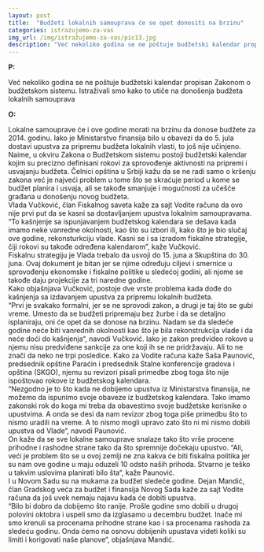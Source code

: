 ```yaml
---
layout: post
title:  "Budžeti lokalnih samouprava će se opet donositi na brzinu"
categories: istrazujemo-za-vas
img_url: /img/istražujemo-za-vas/pic13.jpg
description: "Već nekoliko godina se ne poštuje budžetski kalendar propisan Zakonom o budžetskom sistemu. Istraživali smo kako to utiče na donošenja budžeta lokalnih samouprava"
---
```


**P:**
<div class="justify">
Već nekoliko godina se ne poštuje budžetski kalendar propisan Zakonom o budžetskom sistemu. Istraživali smo kako to utiče na donošenja budžeta lokalnih samouprava</div>


**O:**
<div class="justify">
Lokalne samouprave će i ove godine morati na brzinu da donose budžete za 2014. godinu. Iako je Ministarstvo finansija bilo u obavezi da do 5. jula dostavi upustva za pripremu budžeta lokalnih vlasti, to još nije učinjeno.<br/>
Naime, u okviru Zakona o Budžetskom sistemu postoji budžetski kalendar kojim su precizno definisani rokovi za sprovođenje aktivnosti na pripremi i usvajanju budžeta.
Čelnici opština u Srbiji kažu da se ne radi samo o kršenju zakona već je najveći problem u tome što se skraćuje period u kome se budžet planira i usvaja, ali se takođe smanjuje i mogućnosti za učešće građana u donošenju novog budžeta.<br/>
Vlada Vučković, član Fiskalnog saveta kaže za sajt Vodite računa da ovo nije prvi put da se kasni sa dostavljanjem upustva lokalnim samoupravama.<br/>
“To kašnjenje sa ispunjavanjem budžetskog kalendara se dešava kada imamo neke vanredne okolnosti, kao što su izbori ili, kako što je bio slučaj ove godine, rekonsturkciju vlade. Kasni se i sa izradom fiskalne strategije, čiji rokovi su takođe određena kalendarom”, kaže Vučković.<br/>
Fiskalnu strategiju je Vlada trebalo da usvoji do 15. juna a Skupština do 30. juna. Ovaj dokument je bitan jer se njime određuju ciljevi i smernice u sprovođenju ekonomske i fiskalne politike u sledećoj godini, ali njome se takođe daju projekcije za tri naredne godine.<br/>
Kako objašnjava Vučković, postoje dve vrste problema kada dođe do kašnjenja sa izdavanjem upustva za pripremu lokalnih budžeta.<br/>
“Prvi je svakako formalni, jer se ne sprovodi zakon, a drugi je taj što se gubi vreme. Umesto da se budžeti pripremaju bez žurbe i da se detaljno isplaniraju, oni će opet da se donose na brzinu. Nadam se da sledeće godine neće biti vanrednih okolnosti kao što je bila rekonstrukcija vlade i da neće doći do kašnjenja“, navodi Vučković.
Iako je zakon predvideo rokove u njemu nisu predviđene sankcije za one koji ih se ne pridržavaju.  Ali to ne znači da neko ne trpi posledice. Kako za Vodite računa kaže Saša Paunović, predsednik opštine Paraćin i predsednik Stalne konferencije gradova i opština (SKGO), njemu su revizori pisali primedbe zbog toga što nije ispoštovao rokove iz budžetskog kalendara.<br/>
“Nezgodno je to što kada ne dobijemo upustva iz Ministarstva finansija, ne možemo da ispunimo svoje obaveze iz budžetskog kalendara. Tako imamo zakonski rok do koga mi treba da obavestimo svoje budžetske korisnike o upustvima. A onda se desi da nam revizor zbog toga piše primedbu što to nismo uradili na vreme. A to nismo mogli upravo zato što ni mi nismo dobili upustva od Vlade“, navodi Paunović.<br/>
On kaže da se sve lokalne samouprave snalaze tako što vrše procene prihodne i rashodne strane tako da što spremnije dočekaju upustvo.
“Ali, veći je problem što se u ovoj zemlji ne zna kakva će biti fiskalna politika jer su nam ove godine u maju oduzeli 10 odsto naših prihoda. Stvarno je teško u takvim uslovima planirati bilo šta“, kaže Paunović.<br/>
I u Novom Sadu su na mukama za budžet sledeće godine. Dejan Mandić, član Gradskog veća za budžet i finansija Novog Sada kaže za sajt Vodite računa da još uvek nemaju najavu kada će dobiti upustva.<br/>
“Bilo bi dobro da dobijemo što ranije. Prošle godine smo dobili u drugoj polovini oktobra i uspeli smo da izglasamo u decembru budžet. Inače mi smo krenuli sa procenama prihodne strane kao i sa procenama rashoda za sledeću godinu. Onda ćemo na osnovu dobijenih upustava videti koliki su limiti i korigovati naše planove“, objašnjava Mandić.<br/>
</div>